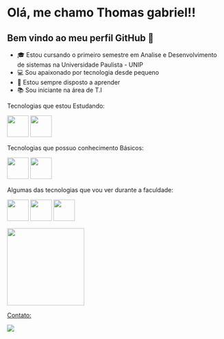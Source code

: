# Olá, me chamo Thomas gabriel!! 
## Bem vindo ao meu perfil GitHub 👋

- 🎓 Estou cursando o primeiro semestre em Analise e Desenvolvimento de sistemas na Universidade Paulista - UNIP
- 💻 Sou apaixonado por tecnologia desde pequeno 
- 🔎 Estou sempre disposto a aprender 
- 📚 Sou iniciante na área de T.I




Tecnologias que estou Estudando:


<img src="https://cdn.jsdelivr.net/gh/devicons/devicon/icons/python/python-original-wordmark.svg" width="50" heigth="50"/>  <img src="https://cdn.jsdelivr.net/gh/devicons/devicon/icons/mysql/mysql-original-wordmark.svg" width="50" heigth="50"/>
          
Tecnologias que possuo conhecimento Básicos:

<img src="https://cdn.jsdelivr.net/gh/devicons/devicon/icons/html5/html5-original.svg" width="50" heigth="50" /> <img src="https://cdn.jsdelivr.net/gh/devicons/devicon/icons/css3/css3-original.svg" width="50" heigth="50"/>

Algumas das tecnologias que vou ver durante a faculdade:

<img src="https://cdn.jsdelivr.net/gh/devicons/devicon/icons/csharp/csharp-original.svg" width="50" heigth="50" /> <img src="https://cdn.jsdelivr.net/gh/devicons/devicon/icons/javascript/javascript-original.svg" width="50" heigth="50" />  <img src="https://cdn.jsdelivr.net/gh/devicons/devicon/icons/java/java-original-wordmark.svg" width="50" heigth="50"/>
 
 
<div>
<a href="https://github.com/ThomasGSS">
<img height="180em" src="https://github-readme-stats.vercel.app/api/top-langs/?username=ThomasGSS&layout=compact&langs_count=7&theme=dracula"/>          
</div>   


Contato: 

<a href="https://www.linkedin.com/in/thomasgabriel2003/" target="_blank"><img src="https://img.shields.io/badge/-LinkedIn-%230077B5?style=for-the-badge&logo=linkedin&logoColor=white" target="_blank"></a>   
